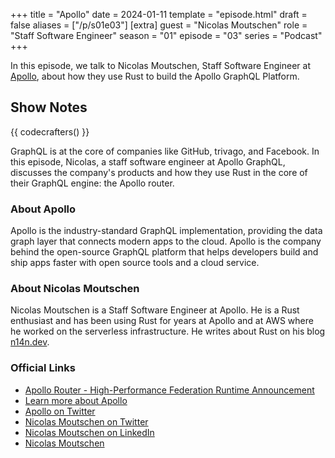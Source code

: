 +++
title = "Apollo"
date = 2024-01-11
template = "episode.html"
draft = false
aliases = ["/p/s01e03"]
[extra]
guest = "Nicolas Moutschen"
role = "Staff Software Engineer"
season = "01"
episode = "03"
series = "Podcast"
+++

<div><script id="letscast-player-b261a895" src="https://letscast.fm/podcasts/rust-in-production-82281512/episodes/rust-in-production-ep-3-apollo-s-nicolas-moutschen/player.js?size=s"></script></div>

In this episode, we talk to Nicolas Moutschen, Staff Software Engineer at
[Apollo](https://www.apollographql.com/), about how they use Rust to build the
Apollo GraphQL Platform. 

<!-- more -->

## Show Notes

{{ codecrafters() }}

GraphQL is at the core of companies like GitHub, trivago, and Facebook. In this
episode, Nicolas, a staff software engineer at Apollo GraphQL, discusses the
company's products and how they use Rust in the core of their GraphQL
engine: the Apollo router. 

### About Apollo

Apollo is the industry-standard GraphQL implementation, providing the data
graph layer that connects modern apps to the cloud. Apollo is the company
behind the open-source GraphQL platform that helps developers build and ship
apps faster with open source tools and a cloud service.

### About Nicolas Moutschen

Nicolas Moutschen is a Staff Software Engineer at Apollo. He is a Rust
enthusiast and has been using Rust for years at Apollo and at AWS where he worked on
the serverless infrastructure.
He writes about Rust on his blog [n14n.dev](https://n14n.dev/).

### Official Links

- [Apollo Router - High-Performance Federation Runtime Announcement](https://www.apollographql.com/blog/apollo-router-our-new-high-performance-federation-runtime-is-now-available-in-open-preview)
- [Learn more about Apollo](https://www.apollographql.com/)
- [Apollo on Twitter](https://twitter.com/apollographql)
- [Nicolas Moutschen on Twitter](https://twitter.com/NMoutschen)
- [Nicolas Moutschen on LinkedIn](https://www.linkedin.com/in/nmoutschen/)
- [Nicolas Moutschen](https://n14n.dev/)